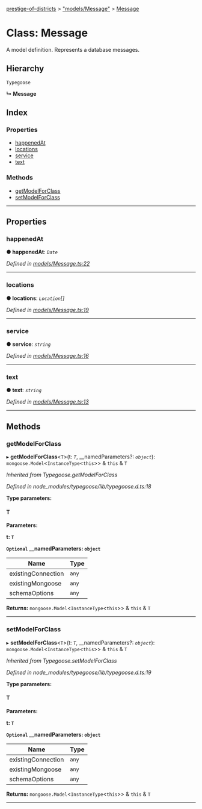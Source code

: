 [prestige-of-districts](../README.md) > ["models/Message"](../modules/_models_message_.md) > [Message](../classes/_models_message_.message.md)

# Class: Message

A model definition. Represents a database messages.

## Hierarchy

 `Typegoose`

**↳ Message**

## Index

### Properties

* [happenedAt](_models_message_.message.md#happenedat)
* [locations](_models_message_.message.md#locations)
* [service](_models_message_.message.md#service)
* [text](_models_message_.message.md#text)

### Methods

* [getModelForClass](_models_message_.message.md#getmodelforclass)
* [setModelForClass](_models_message_.message.md#setmodelforclass)

---

## Properties

<a id="happenedat"></a>

###  happenedAt

**● happenedAt**: *`Date`*

*Defined in [models/Message.ts:22](https://github.com/YarosJ/prestige-of-districts/blob/dea42b4/models/Message.ts#L22)*

___
<a id="locations"></a>

###  locations

**● locations**: *`Location`[]*

*Defined in [models/Message.ts:19](https://github.com/YarosJ/prestige-of-districts/blob/dea42b4/models/Message.ts#L19)*

___
<a id="service"></a>

###  service

**● service**: *`string`*

*Defined in [models/Message.ts:16](https://github.com/YarosJ/prestige-of-districts/blob/dea42b4/models/Message.ts#L16)*

___
<a id="text"></a>

###  text

**● text**: *`string`*

*Defined in [models/Message.ts:13](https://github.com/YarosJ/prestige-of-districts/blob/dea42b4/models/Message.ts#L13)*

___

## Methods

<a id="getmodelforclass"></a>

###  getModelForClass

▸ **getModelForClass**<`T`>(t: *`T`*, __namedParameters?: *`object`*): `mongoose.Model`<`InstanceType`<`this`>> & `this` & `T`

*Inherited from Typegoose.getModelForClass*

*Defined in node_modules/typegoose/lib/typegoose.d.ts:18*

**Type parameters:**

#### T 
**Parameters:**

**t: `T`**

**`Optional` __namedParameters: `object`**

| Name | Type |
| ------ | ------ |
| existingConnection | `any` |
| existingMongoose | `any` |
| schemaOptions | `any` |

**Returns:** `mongoose.Model`<`InstanceType`<`this`>> & `this` & `T`

___
<a id="setmodelforclass"></a>

###  setModelForClass

▸ **setModelForClass**<`T`>(t: *`T`*, __namedParameters?: *`object`*): `mongoose.Model`<`InstanceType`<`this`>> & `this` & `T`

*Inherited from Typegoose.setModelForClass*

*Defined in node_modules/typegoose/lib/typegoose.d.ts:19*

**Type parameters:**

#### T 
**Parameters:**

**t: `T`**

**`Optional` __namedParameters: `object`**

| Name | Type |
| ------ | ------ |
| existingConnection | `any` |
| existingMongoose | `any` |
| schemaOptions | `any` |

**Returns:** `mongoose.Model`<`InstanceType`<`this`>> & `this` & `T`

___

